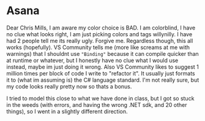 # Asana

Dear Chris Mills,
I am aware my color choice is BAD. I am colorblind, I have no clue what looks right, I am just picking colors and tags willynilly. I have had 2 people tell me its really ugly. Forgive me. Regardless though, this all works (hopefully). VS Community tells me (more like screams at me with warnings) that I shouldnt use `"Binding"` because it can compile quicker than at runtime or whatever, but I honestly have no clue what I would use instead, maybe im just doing it wrong. Also VS Community likes to suggest 1 million times per block of code I write to "refactor it". It usually just formats it to (what im assuming is) the C# language standard. I'm not really sure, but my code looks really pretty now so thats a bonus.

I tried to model this close to what we have done in class, but I got so stuck in the weeds (with errors, and having the wrong .NET sdk, and 20 other things), so I went in a slightly different direction.